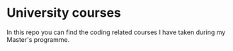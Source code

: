 # University courses 

In this repo you can find the coding related courses I have taken during my Master's programme. 
